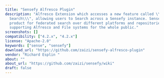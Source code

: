```yaml
---
title: "Sensefy Alfresco Plugin"
description: "Alfresco Extension which accesses a new feature called \\\"Enterprise
  Search\\\", allowing users to Search across a Sensefy instance. Sensefy is a Zaizi
  product for federated search over different platforms and repositories, currently
  supporting Alfresco and File systems for the whole public."
screenshots: []
compatibility: ["4.2.x", "4.2.x"]
license: "Apache-2.0"
keywords: ["sense", "sensefy"]
download_url: "https://github.com/zaizi/sensefy-alfresco-plugin"
vendor: "Richard Esplin ‌"
about: ""
about_url: "https://github.com/zaizi/sensefy/wiki"
draft: false
---
```

